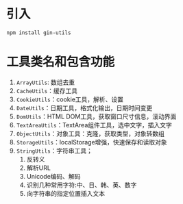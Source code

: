 # 引入

```npm
npm install gin-utils
```



# 工具类名和包含功能

1. `ArrayUtils`: 数组去重
2. `CacheUtils`：缓存工具
3. `CookieUtils`：cookie工具，解析、设置
4. `DateUtils`：日期工具，格式化输出，日期时间变更
5. `DomUtils`：HTML DOM工具，获取窗口尺寸信息，滚动界面
6. `TextAreaUtils`：TextArea组件工具，选中文字，插入文字
7. `ObjectUtils`：对象工具：克隆，获取类型，对象转数组
8. `StorageUtils`：localStorage增强，快速保存和读取对象
9. `StringUtils`：字符串工具；
   1. 反转义
   2. 解析URL
   3. Unicode编码、解码
   4. 识别几种常用字符:中、日、韩、英、数字
   5. 向字符串的指定位置插入文本